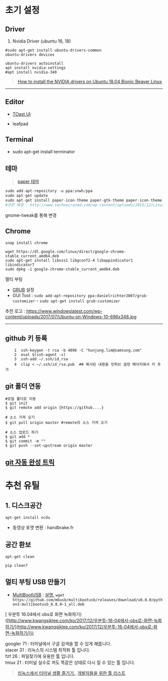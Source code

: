 # 초기 설정

## Driver 

1. Nvidia Driver \(ubuntu 16, 18\)

```
#sudo apt-get install ubuntu-drivers-common
ubuntu-drivers devices

ubuntu-drivers autoinstall
apt install nvidia-settings
#apt install nvidia-340
```

> [How to install the NVIDIA drivers on Ubuntu 18.04 Bionic Beaver Linux ](https://linuxconfig.org/how-to-install-the-nvidia-drivers-on-ubuntu-18-04-bionic-beaver-linux)

---

## Editor

* [TOast UI](https://nhnent.github.io/tui.editor/)

* leafpad

## Terminal 

* sudo apt-get install terminator



## 테마 

> [paper 테마](https://snwh.org/paper)

```python
sudo add-apt-repository -u ppa:snwh/ppa
sudo apt-get update
sudo apt-get install paper-icon-theme paper-gtk-theme paper-icon-theme
#추천 배경 : http://www.technocrazed.com/wp-content/uploads/2015/12/Linux-Wallpaper-32.png
```

gnome-tweak를 통해 변경 


## Chrome

```
snap install chrome
```

```
wget https://dl.google.com/linux/direct/google-chrome-stable_current_amd64.deb 
sudo apt-get install libxss1 libgconf2-4 libappindicator1 libindicator7
sudo dpkg -i google-chrome-stable_current_amd64.deb
```

멀티 부팅 
- [GRUB](http://programmingskills.net/archives/190) 설정
- GUI Tool : `sudo add-apt-repository ppa:danielrichter2007/grub-customizer` - `sudo apt-get install grub-customizer`

추천 로고 : https://www.windowslatest.com/wp-content/uploads/2017/07/Ubuntu-on-Windows-10-696x348.jpg



---

## github 키 등록

```
    1  ssh-keygen -t rsa -b 4096 -C "hunjung.lim@samsung.com"
    2  eval $(ssh-agent -s)
    3  ssh-add ~/.ssh/id_rsa
    4  clip < ~/.ssh/id_rsa.pub  ## 복사된 내용을 킷허브 설정 페이지에서 키 추가
```

## git 폴더 연동

```
#로컬 폴더로 이동 
$ git init
$ git remote add origin {https://github....}

# 소스 가져 오기 
$ git pull origin master #remote의 소스 가져 오기 

# 소스 업로드 하기 
$ git add *
$ git commit -m ""
$ git push --set-upstream origin master
```

## [git 자동 완성 트릭](https://github.com/progit/progit/blob/master/ko/02-git-basics/01-chapter2.markdown#자동완성)

# 추천 유틸

## 1. 디스크공간

```
apt-get install ncdu
```

* 동영상 포맷 변환 : handbrake.fr


## 공간 환보

```
apt-get clean

pip clean?
```

## 멀티 부팅 USB 만들기

* [MultiBootUSB](http://multibootusb.org/page_download/) : [설명](https://itsfoss.com/multiple-linux-one-usb/), `wget https://github.com/mbusb/multibootusb/releases/download/v8.8.0/python3-multibootusb_8.8.0-1_all.deb`


\[ 우분투 16.04에서 obs로 화면 녹화하기\)\([http://www.kwangsiklee.com/ko/2017/12/우분투-16-04에서-obs로-화면-녹화하기/](http://www.kwangsiklee.com/ko/2017/12/우분투-16-04에서-obs로-화면-녹화하기/)\)

googler 71 : 터미널에서 구글 검색을 할 수 있게 해줍니다.  
stacer 31 : 리눅스의 시스템 최적화 툴 입니다.  
fzf 26 : 파일찾기에 유용한 툴 입니다.  
tmux 21 : 터미널 실수로 꺼도 똑같은 상태로 다시 킬 수 있는 툴 입니다.

> [리눅스에서 터미널 생활 즐기기.](http://black7375.tistory.com/15), [개발자들을 위한 툴 리스트](https://www.codentalks.com/t/topic/181)



